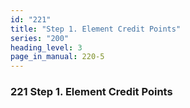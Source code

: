 ```yaml
---
id: "221"
title: "Step 1. Element Credit Points"
series: "200"
heading_level: 3
page_in_manual: 220-5
---
```


### 221 Step 1. Element Credit Points